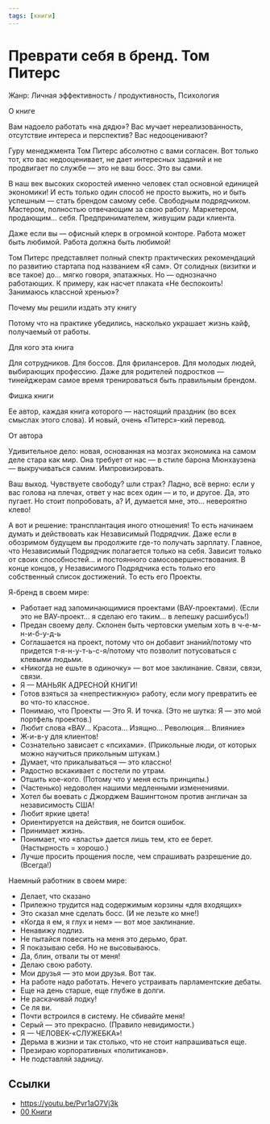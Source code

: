 ```yaml
---
tags: [книги]
---
```

# Преврати себя в бренд. Том Питерс

Жанр: Личная эффективность / продуктивность, Психология

О книге

Вам надоело работать «на дядю»? Вас мучает нереализованность, отсутствие интереса и перспектив? Вас недооценивают?

Гуру менеджмента Том Питерс абсолютно с вами согласен. Вот только тот, кто вас недооценивает, не дает интересных заданий и не продвигает по службе — это не ваш босс. Это вы сами.

В наш век высоких скоростей именно человек стал основной единицей экономики! И есть только один способ не просто выжить, но и быть успешным — стать брендом самому себе. Свободным подрядчиком. Мастером, полностью отвечающим за свою работу. Маркетером, продающим... себя. Предпринимателем, живущим ради клиента.

Даже если вы — офисный клерк в огромной конторе. Работа может быть любимой. Работа должна быть любимой!

Том Питерс представляет полный спектр практических рекомендаций по развитию стартапа под названием «Я сам». От солидных (визитки и все такое) до... мягко говоря, эпатажных. Но — однозначно работающих. К примеру, как насчет плаката «Не беспокоить! Занимаюсь классной хренью»?

Почему мы решили издать эту книгу

Потому что на практике убедились, насколько украшает жизнь кайф, получаемый от работы.

Для кого эта книга

Для сотрудников. Для боссов. Для фрилансеров. Для молодых людей, выбирающих профессию. Даже для родителей подростков — тинейджерам самое время тренироваться быть правильным брендом.

Фишка книги

Ее автор, каждая книга которого — настоящий праздник (во всех смыслах этого слова). И новый, очень «Питерс»-кий перевод.

От автора

Удивительное дело: новая, основанная на мозгах экономика на самом деле стара как мир. Она требует от нас — в стиле барона Мюнхаузена — выкручиваться самим. Импровизировать.

Ваш выход. Чувствуете свободу? шли страх? Ладно, всё верно: если у вас голова на плечах, ответ у нас всех один — и то, и другое. Да, это пугает. Но стоит попробовать, а? И, думается мне, это... невероятно клево!

А вот и решение: трансплантация иного отношения! То есть начинаем думать и действовать как Независимый Подрядчик. Даже если в обозримом будущем вы продолжите где-то получать зарплату. Главное, что Независимый Подрядчик полагается только на себя. Зависит только от своих способностей... и постоянного самосовершенствования. В конце концов, у Независимого Подрядчика есть только его собственный список достижений. То есть его Проекты.

Я-бренд в своем мире:
- Работает над запоминающимися проектами (ВАУ-проектами). (Если это не ВАУ-проект... я сделаю его таким... в лепешку расшибусь!)
- Предан своему делу. Склонен быть чертовски умелым хоть в ч-е-м-н-и-б-у-д-ь
- Соглашается на проект, потому что он добавит знаний/потому что придется т-я-н-у-т-ь-с-я/потому что позволит потусоваться с клевыми людьми.
- «Никогда не ешьте в одиночку» — вот мое заклинание. Связи, связи, связи.
- Я — МАНЬЯК АДРЕСНОЙ КНИГИ!
- Готов взяться за «непрестижную» работу, если могу превратить ее во что-то классное.
- Понимаю, что Проекты — Это Я. И точка. (Это не шутка: Я — это мой портфель проектов.)
- Любит слова «ВАУ... Красота... Изящно... Революция... Влияние»
- Ж-и-в-у для клиентов!
- Сознательно зависает с «психами». (Прикольные люди, от которых можно научиться прикольным штукам.)
- Думает, что прикалываться — это классно!
- Радостно вскакивает с постели по утрам.
- Отшить кое-кого. (Потому что у меня есть принципы.)
- (Частенько) недоволен нашими медленными изменениями.
- Хотел бы воевать с Джорджем Вашингтоном против англичан за независимость США!
- Любит яркие цвета!
- Ориентируется на действия, не боится ошибок.
- Принимает жизнь.
- Понимает, что «власть» дается лишь тем, кто ее берет. (Настырность = хорошо.)
- Лучше просить прощения после, чем спрашивать разрешение до. (Всегда!)

Наемный работник в своем мире:
- Делает, что сказано
- Прилежно трудится над содержимым корзины «для входящих»
- Это сказал мне сделать босс. (И не лезьте ко мне!)
- «Когда я ем, я глух и нем» — вот мое заклинание.
- Ненавижу подлиз.
- Не пытайся повесить на меня это дерьмо, брат.
- Я показываю себя. Но не высовываюсь.
- Да, блин, отвали ты от меня!
- Делаю свою работу.
- Мои друзья — это мои друзья. Вот так.
- На работе надо работать. Нечего устраивать парламентские дебаты.
- Еще на день старше, еще глубже в долги.
- Не раскачивай лодку!
- Се ля ви.
- Почти встроился в систему. Не сбивайте меня!
- Серый — это прекрасно. (Правило невидимости.)
- Я — ЧЕЛОВЕК-«СЛУЖЕБКА»!
- Дерьма в жизни и так столько, что не стоит напрашиваться еще.
- Презираю корпоративных «политиканов».
- Не подставляй задницу.




## Ссылки

* https://youtu.be/Pvr1aO7Vj3k
* [00 Книги](00%20%D0%9A%D0%BD%D0%B8%D0%B3%D0%B8.md)